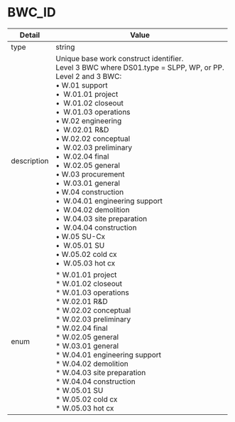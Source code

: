# BWC_ID
| Detail | Value |
| ------ | ----- |
| type | string |
| description | Unique base work construct identifier.<br/> Level 3 BWC where DS01.type = SLPP, WP, or PP.<br/> Level 2 and 3 BWC:<br/> • W.01 support<br/> • ​	W.01.01 project<br/> • ​	W.01.02 closeout<br/> • ​	W.01.03 operations<br/> • W.02 engineering<br/> • ​	W.02.01 R&D<br/> • ​	W.02.02 conceptual<br/> • ​	W.02.03 preliminary<br/> • ​	W.02.04 final<br/> • ​	W.02.05 general<br/> • W.03 procurement<br/> • ​	W.03.01 general<br/> • W.04 construction<br/> • ​	W.04.01 engineering support<br/> • ​	W.04.02 demolition<br/> • ​	W.04.03 site preparation<br/> • ​	W.04.04 construction<br/> • W.05 SU-Cx<br/> • ​	W.05.01 SU<br/> • ​	W.05.02 cold cx<br/> • ​	W.05.03 hot cx |
| enum | * W.01.01 project<br/>* W.01.02 closeout<br/>* W.01.03 operations<br/>* W.02.01 R&D<br/>* W.02.02 conceptual<br/>* W.02.03 preliminary<br/>* W.02.04 final<br/>* W.02.05 general<br/>* W.03.01 general<br/>* W.04.01 engineering support<br/>* W.04.02 demolition<br/>* W.04.03 site preparation<br/>* W.04.04 construction<br/>* W.05.01 SU<br/>* W.05.02 cold cx<br/>* W.05.03 hot cx |
